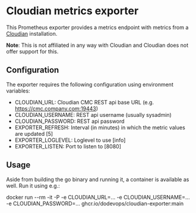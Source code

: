 # Cloudian metrics exporter

This Prometheus exporter provides a metrics endpoint with metrics from a [Cloudian](https://cloudian.com/) installation.

**Note**: This is not affiliated in any way with Cloudian and Cloudian does not offer support for this.

## Configuration

The exporter requires the following configuration using environment variables:

* CLOUDIAN_URL: Cloudian CMC REST api base URL (e.g. https://cmc.company.com:19443)
* CLOUDIAN_USERNAME: REST api username (usually sysadmin)
* CLOUDIAN_PASSWORD: REST api password
* EXPORTER_REFRESH: Interval (in minutes) in which the metric values are updated [5]
* EXPORTER_LOGLEVEL: Loglevel to use [info]
* EXPORTER_LISTEN: Port to listen to [8080]

## Usage

Aside from building the go binary and running it, a container is available as well. Run it using e.g.:

   docker run --rm -it -P -e CLOUDIAN_URL=... -e CLOUDIAN_USERNAME=... -e CLOUDIAN_PASSWORD=... ghcr.io/dodevops/cloudian-exporter:main

